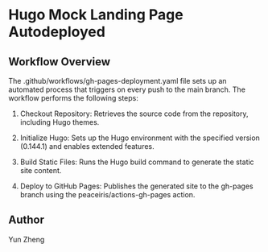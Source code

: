 # Hugo Mock Landing Page Autodeployed

## Workflow Overview

The .github/workflows/gh-pages-deployment.yaml file sets up an automated process that triggers on every push to the main branch. The workflow performs the following steps:

1. Checkout Repository: Retrieves the source code from the repository, including Hugo themes.

2. Initialize Hugo: Sets up the Hugo environment with the specified version (0.144.1) and enables extended features.

3. Build Static Files: Runs the Hugo build command to generate the static site content.

4. Deploy to GitHub Pages: Publishes the generated site to the gh-pages branch using the peaceiris/actions-gh-pages action.

## Author

Yun Zheng
